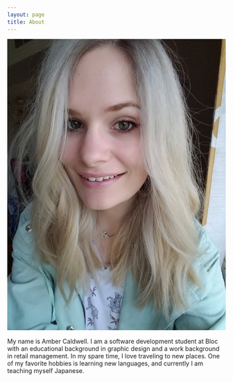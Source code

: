 ```yaml
---
layout: page
title: About
---
```



<img src="/assets/images/ambercaldwell.jpg" class="self" alt="Image of Amber Caldwell">

My name is Amber Caldwell. I am a software development student at Bloc with an educational background in graphic design and a work background in retail management. In my spare time, I love traveling to new places. One of my favorite hobbies is learning new languages, and currently I am teaching myself Japanese. 
